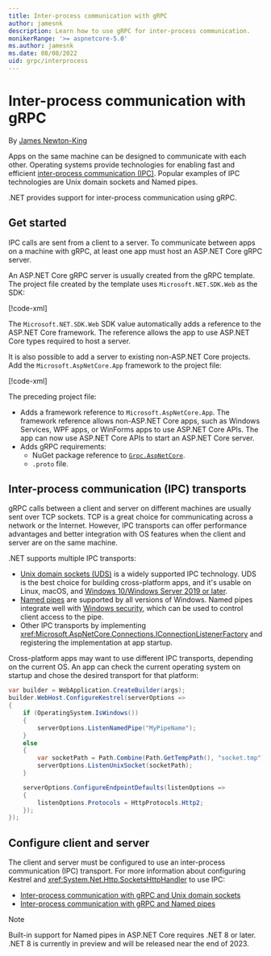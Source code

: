 ```yaml
---
title: Inter-process communication with gRPC
author: jamesnk
description: Learn how to use gRPC for inter-process communication.
monikerRange: '>= aspnetcore-5.0'
ms.author: jamesnk
ms.date: 08/08/2022
uid: grpc/interprocess
---
```

# Inter-process communication with gRPC

By [James Newton-King](https://twitter.com/jamesnk)

Apps on the same machine can be designed to communicate with each other. Operating systems provide technologies for enabling fast and efficient [inter-process communication (IPC)](https://wikipedia.org/wiki/Inter-process_communication). Popular examples of IPC technologies are Unix domain sockets and Named pipes.

.NET provides support for inter-process communication using gRPC.

## Get started

IPC calls are sent from a client to a server. To communicate between apps on a machine with gRPC, at least one app must host an ASP.NET Core gRPC server.

An ASP.NET Core gRPC server is usually created from the gRPC template. The project file created by the template uses `Microsoft.NET.SDK.Web` as the SDK:

[!code-xml[](~/grpc/interprocess/Server-web.csproj?highlight=1)]

The `Microsoft.NET.SDK.Web` SDK value automatically adds a reference to the ASP.NET Core framework. The reference allows the app to use ASP.NET Core types required to host a server.

It is also possible to add a server to existing non-ASP.NET Core projects. Add the `Microsoft.AspNetCore.App` framework to the project file:

[!code-xml[](~/grpc/interprocess/Server.csproj?highlight=4)]

The preceding project file:

* Adds a framework reference to `Microsoft.AspNetCore.App`. The framework reference allows non-ASP.NET Core apps, such as Windows Services, WPF apps, or WinForms apps to use ASP.NET Core APIs. The app can now use ASP.NET Core APIs to start an ASP.NET Core server.
* Adds gRPC requirements:
  * NuGet package reference to [`Grpc.AspNetCore`](https://www.nuget.org/packages/Grpc.AspNetCore).
  * `.proto` file.

## Inter-process communication (IPC) transports

gRPC calls between a client and server on different machines are usually sent over TCP sockets. TCP is a great choice for communicating across a network or the Internet. However, IPC transports can offer performance advantages and better integration with OS features when the client and server are on the same machine.

.NET supports multiple IPC transports:

* [Unix domain sockets (UDS)](https://wikipedia.org/wiki/Unix_domain_socket) is a widely supported IPC technology. UDS is the best choice for building cross-platform apps, and it's usable on Linux, macOS, and [Windows 10/Windows Server 2019 or later](https://devblogs.microsoft.com/commandline/af_unix-comes-to-windows/).
* [Named pipes](https://wikipedia.org/wiki/Named_pipe) are supported by all versions of Windows. Named pipes integrate well with [Windows security](/windows/win32/ipc/named-pipe-security-and-access-rights), which can be used to control client access to the pipe.
* Other IPC transports by implementing <xref:Microsoft.AspNetCore.Connections.IConnectionListenerFactory> and registering the implementation at app startup.

Cross-platform apps may want to use different IPC transports, depending on the current OS. An app can check the current operating system on startup and chose the desired transport for that platform:

```csharp
var builder = WebApplication.CreateBuilder(args);
builder.WebHost.ConfigureKestrel(serverOptions =>
{
    if (OperatingSystem.IsWindows())
    {
        serverOptions.ListenNamedPipe("MyPipeName");
    }
    else
    {
        var socketPath = Path.Combine(Path.GetTempPath(), "socket.tmp");
        serverOptions.ListenUnixSocket(socketPath);
    }

    serverOptions.ConfigureEndpointDefaults(listenOptions =>
    {
        listenOptions.Protocols = HttpProtocols.Http2;
    });
});
```

## Configure client and server

The client and server must be configured to use an inter-process communication (IPC) transport. For more information about configuring Kestrel and <xref:System.Net.Http.SocketsHttpHandler> to use IPC:

* [Inter-process communication with gRPC and Unix domain sockets](xref:grpc/interprocess-uds)
* [Inter-process communication with gRPC and Named pipes](xref:grpc/interprocess-namedpipes)

> [!NOTE]
> Built-in support for Named pipes in ASP.NET Core requires .NET 8 or later. .NET 8 is currently in preview and will be released near the end of 2023.
